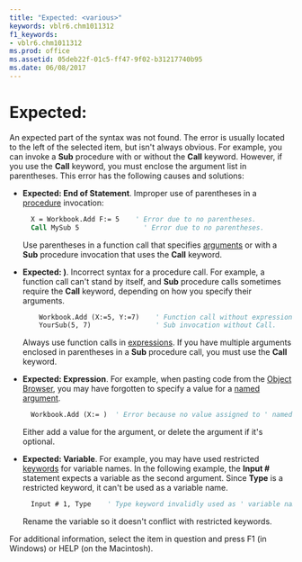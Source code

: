 ```yaml
---
title: "Expected: <various>"
keywords: vblr6.chm1011312
f1_keywords:
- vblr6.chm1011312
ms.prod: office
ms.assetid: 05deb22f-01c5-ff47-9f02-b31217740b95
ms.date: 06/08/2017
---
```



# Expected: <various>

An expected part of the syntax was not found. The error is usually located to the left of the selected item, but isn't always obvious. For example, you can invoke a **Sub** procedure with or without the **Call** keyword. However, if you use the **Call** keyword, you must enclose the argument list in parentheses. This error has the following causes and solutions:

- **Expected: End of Statement**. Improper use of parentheses in a [procedure](../../Glossary/vbe-glossary.md) invocation:
    
  ```vb
    X = Workbook.Add F:= 5    ' Error due to no parentheses. 
    Call MySub 5                ' Error due to no parentheses. 
  ```

  Use parentheses in a function call that specifies [arguments](../../Glossary/vbe-glossary.md) or with a **Sub** procedure invocation that uses the **Call** keyword.
    
- **Expected: )**. Incorrect syntax for a procedure call. For example, a function call can't stand by itself, and **Sub** procedure calls sometimes require the **Call** keyword, depending on how you specify their arguments.
    
  ```vb
      Workbook.Add (X:=5, Y:=7)    ' Function call without expression. 
      YourSub(5, 7)                ' Sub invocation without Call. 
  ```

  Always use function calls in [expressions](../../Glossary/vbe-glossary.md). If you have multiple arguments enclosed in parentheses in a **Sub** procedure call, you must use the **Call** keyword.
    
- **Expected: Expression**. For example, when pasting code from the [Object Browser](../../Glossary/vbe-glossary.md), you may have forgotten to specify a value for a [named argument](../../Glossary/vbe-glossary.md).
    
  ```vb
    Workbook.Add (X:= )  ' Error because no value assigned to ' named argument. 
  ```

  Either add a value for the argument, or delete the argument if it's optional.
    
- **Expected: Variable**. For example, you may have used restricted [keywords](../../Glossary/vbe-glossary.md) for variable names. In the following example, the **Input #** statement expects a variable as the second argument. Since **Type** is a restricted keyword, it can't be used as a variable name.
    
  ```vb
    Input # 1, Type    ' Type keyword invalidly used as ' variable name. 
  ```

  Rename the variable so it doesn't conflict with restricted keywords.
    

For additional information, select the item in question and press F1 (in Windows) or HELP (on the Macintosh).


